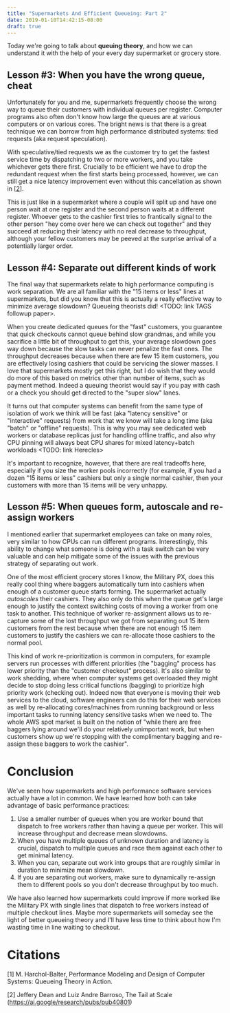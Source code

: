```yaml
---
title: "Supermarkets And Efficient Queueing: Part 2"
date: 2019-01-10T14:42:15-08:00
draft: true
---
```


Today we're going to talk about **queuing theory**, and how we can understand
it with the help of your every day supermarket or grocery store.

Lesson #3: When you have the wrong queue, cheat
-----------------------------------------------

Unfortunately for you and me, supermarkets frequently choose the wrong way to
queue their customers with individual queues per register. Computer programs
also often don't know how large the queues are at various computers or on
various cores. The bright news is that there is a great technique we can borrow
from high performance distributed systems: tied requests (aka request
speculation).

With speculative/tied requests we as the customer try to get the fastest
service time by dispatching to two or more workers, and you take whichever gets
there first. Crucially to be efficient we have to drop the redundant request
when the first starts being processed, however, we can still get a nice latency
improvement even without this cancellation as shown in \[[2](#tail_at_scale)\].

This is just like in a supermarket where a couple will split up and have one
person wait at one register and the second person waits at a different
register. Whoever gets to the cashier first tries to frantically signal to the
other person "hey come over here we can check out together" and they succeed
at reducing their latency with no real decrease to throughput, although your
fellow customers may be peeved at the surprise arrival of a potentially larger
order.

Lesson #4: Separate out different kinds of work
-----------------------------------------------
The final way that supermarkets relate to high performance computing is work
separation. We are all familiar with the "15 items or less" lines at
supermarkets, but did you know that this is actually a really effective way
to minimize average slowdown? Queueing theorists did! \<TODO: link TAGS followup
paper\>.

When you create dedicated queues for the "fast" customers, you guarantee that
quick checkouts cannot queue behind slow grandmas, and while you sacrifice a
little bit of throughput to get this, your average slowdown goes way down
because the slow tasks can never penalize the fast ones. The throughput
decreases because when there are few 15 item customers, you are effectively
losing cashiers that could be servicing the slower masses. I love that
supermarkets mostly get this right, but I do wish that they would do more of
this based on metrics other than number of items, such as payment method.
Indeed a queuing theorist would say if you pay with cash or a check you should
get directed to the "super slow" lanes.

It turns out that computer systems can benefit from the same type of isolation
of work we think will be fast (aka "latency sensitive" or "interactive"
requests) from work that we know will take a long time (aka "batch" or
"offline" requests). This is why you may see dedicated web workers or database
replicas just for handling offline traffic, and also why CPU pinning will
always beat CPU shares for mixed latency+batch workloads \<TODO: link Herecles\>

It's important to recognize, however, that there are real tradeoffs here,
especially if you size the worker pools incorrectly (for example, if you
had a dozen "15 items or less" cashiers but only a single normal cashier, then
your customers with more than 15 items will be very unhappy.

Lesson #5: When queues form, autoscale and re-assign workers
------------------------------------------------------------

I mentioned earlier that supermarket employees can take on many roles, very
similar to how CPUs can run different programs. Interestingly, this ability
to change what someone is doing with a task switch can be very valuable and
can help mitigate some of the issues with the previous strategy of separating
out work.

One of the most efficient grocery stores I know, the Military PX, does this
really cool thing where baggers automatically turn into cashiers when enough of
a customer queue starts forming. The supermarket actually *autoscales* their
cashiers. They also only do this when the queue get's large enough to justify
the context switching costs of moving a worker from one task to another. This
technique of worker re-assignment allows us to re-capture some of the lost
throughput we got from separating out 15 item customers from the rest because
when there are not enough 15 item customers to justify the cashiers we can
re-allocate those cashiers to the normal pool.

This kind of work re-prioritization is common in computers, for example servers
run processes with different priorities (the "bagging" process has lower
priority than the "customer checkout" process). It's also similar to work
shedding, where when computer systems get overloaded they might decide to stop
doing less critical functions (bagging) to prioritize high priority work
(checking out). Indeed now that everyone is moving their web services to
the cloud, software engineers can do this for their web services as well by
re-allocating cores/machines from running background or less important tasks to
running latency sensitive tasks when we need to. The whole AWS spot market is
built on the notion of "while there are free baggers lying around we'll do your
relatively unimportant work, but when customers show up we're stopping with the
complimentary bagging and re-assign these baggers to work the cashier".


Conclusion
==========

We've seen how supermarkets and high performance software services actually
have a lot in common. We have learned how both can take advantage of basic
performance practices:

1. Use a smaller number of queues when you are worker bound that dispatch to
   free workers rather than having a queue per worker. This will increase
   throughput and decrease mean slowdowns.
2. When you have multiple queues of unknown duration and latency is crucial,
   dispatch to multiple queues and race them against each other to get minimal
   latency.
3. When you can, separate out work into groups that are roughly similar in
   duration to minimize mean slowdown.
4. If you are separating out workers, make sure to dynamically re-assign them
   to different pools so you don't decrease throughput by too much.

We have also learned how supermarkets could improve if more worked like the
Military PX with single lines that dispatch to free workers instead of multiple
checkout lines. Maybe more supermarkets will someday see the light of better
queueing theory and I'll have less time to think about how I'm wasting time
in line waiting to checkout.


Citations
=========
<a name="ref1"></a>
[1] M. Harchol-Balter, Performance Modeling and Design of Computer Systems:
Queueing Theory in Action.

<a name="tail_at_scale"></a>
[2] Jeffery Dean and Luiz Andre Barroso, The Tail at Scale (https://ai.google/research/pubs/pub40801)


